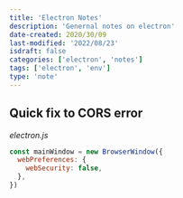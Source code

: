 ```yaml
---
title: 'Electron Notes'
description: 'Genernal notes on electron'
date-created: 2020/30/09
last-modified: '2022/08/23'
isdraft: false
categories: ['electron', 'notes']
tags: ['electron', 'env']
type: 'note'
---
```


## Quick fix to CORS error

_electron.js_

```javascript
const mainWindow = new BrowserWindow({
  webPreferences: {
    webSecurity: false,
  },
})
```
